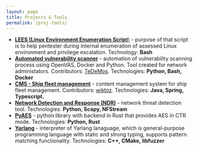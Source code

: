```yaml
---
layout: page
title: Projects & Tools
permalink: /proj-tools/
---
```



* [**LEES (Linux Environment Enumeration Script**)](https://github.com/adi7312/LEES) - purpose of that script is to help pentester during internal enumeration of assessed Linux environment and privilege escalation. Technology: **Bash**
* [**Automated vulnerability scanner**](https://github.com/adi7312/vuln-scan) - automation of vulnerability scanning process using OpenVAS, Docker and Python. Tool created for network administators. Contributors: [TeDeMos](https://github.com/TeDeMos). Technologies: **Python, Bash, Docker**
* [**CMS - Ship fleet management**](https://github.com/wiktoz/armator) - content management system for ship fleet management. Contributors: [wiktoz](https://github.com/wiktoz). Technologies: **Java, Spring, Typescript.**
* [**Network Detection and Response (NDR)**](https://github.com/adi7312/network-analysis) - network threat detection tool. Technologies: **Python, Scapy, NFStream**
* [**PyAES**](https://github.com/adi7312/aes-rust) - python library with backend in Rust that provides AES in CTR mode. Technologies: **Python, Rust**
* [**Yarlang**](https://github.com/adi7312/yarlang) - interpreter of Yarlang lanaguage, which is general-purpose programming language with static and strong typing, supports pattern matching functionality. Technologies: **C++, CMake, libfuzzer**



